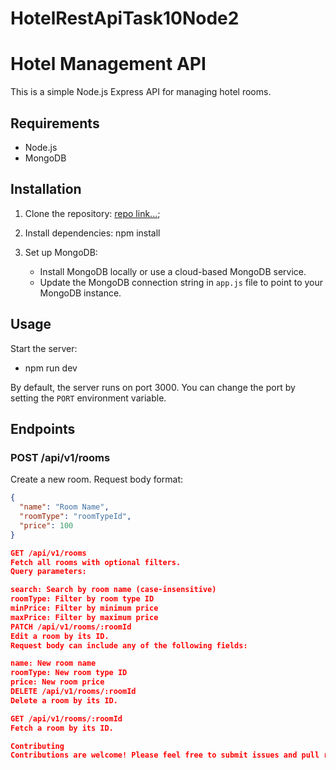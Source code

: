 # HotelRestApiTask10Node2

# Hotel Management API

This is a simple Node.js Express API for managing hotel rooms.

## Requirements

- Node.js
- MongoDB

## Installation

1. Clone the repository: [repo link...](https://github.com/solowiseCV/hotelApiWithTypescript1);


2. Install dependencies: npm install


3. Set up MongoDB:
   - Install MongoDB locally or use a cloud-based MongoDB service.
   - Update the MongoDB connection string in `app.js` file to point to your MongoDB instance.

## Usage

Start the server:
- npm run dev

By default, the server runs on port 3000. You can change the port by setting the `PORT` environment variable.

## Endpoints

### POST /api/v1/rooms

Create a new room.
Request body format:

```json
{
  "name": "Room Name",
  "roomType": "roomTypeId",
  "price": 100
}

GET /api/v1/rooms
Fetch all rooms with optional filters.
Query parameters:

search: Search by room name (case-insensitive)
roomType: Filter by room type ID
minPrice: Filter by minimum price
maxPrice: Filter by maximum price
PATCH /api/v1/rooms/:roomId
Edit a room by its ID.
Request body can include any of the following fields:

name: New room name
roomType: New room type ID
price: New room price
DELETE /api/v1/rooms/:roomId
Delete a room by its ID.

GET /api/v1/rooms/:roomId
Fetch a room by its ID.

Contributing
Contributions are welcome! Please feel free to submit issues and pull requests.

